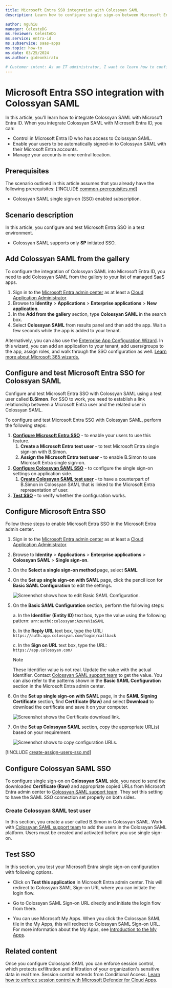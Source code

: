 ```yaml
---
title: Microsoft Entra SSO integration with Colossyan SAML
description: Learn how to configure single sign-on between Microsoft Entra ID and Colossyan SAML.

author: nguhiu
manager: CelesteDG
ms.reviewer: CelesteDG
ms.service: entra-id
ms.subservice: saas-apps
ms.topic: how-to
ms.date: 03/25/2024
ms.author: gideonkiratu

# Customer intent: As an IT administrator, I want to learn how to configure single sign-on between Microsoft Entra ID and Colossyan SAML so that I can control who has access to Colossyan SAML, enable automatic sign-in with Microsoft Entra accounts, and manage my accounts in one central location.
---
```


# Microsoft Entra SSO integration with Colossyan SAML

In this article,  you'll learn how to integrate Colossyan SAML with Microsoft Entra ID. When you integrate Colossyan SAML with Microsoft Entra ID, you can:

* Control in Microsoft Entra ID who has access to Colossyan SAML.
* Enable your users to be automatically signed-in to Colossyan SAML with their Microsoft Entra accounts.
* Manage your accounts in one central location.

## Prerequisites
The scenario outlined in this article assumes that you already have the following prerequisites:
[!INCLUDE [common-prerequisites.md](~/identity/saas-apps/includes/common-prerequisites.md)]
* Colossyan SAML single sign-on (SSO) enabled subscription.

## Scenario description

In this article,  you configure and test Microsoft Entra SSO in a test environment.

* Colossyan SAML supports only **SP** initiated SSO.

## Add Colossyan SAML from the gallery

To configure the integration of Colossyan SAML into Microsoft Entra ID, you need to add Colossyan SAML from the gallery to your list of managed SaaS apps.

1. Sign in to the [Microsoft Entra admin center](https://entra.microsoft.com) as at least a [Cloud Application Administrator](~/identity/role-based-access-control/permissions-reference.md#cloud-application-administrator).
1. Browse to **Identity** > **Applications** > **Enterprise applications** > **New application**.
1. In the **Add from the gallery** section, type **Colossyan SAML** in the search box.
1. Select **Colossyan SAML** from results panel and then add the app. Wait a few seconds while the app is added to your tenant.

Alternatively, you can also use the [Enterprise App Configuration Wizard](https://portal.office.com/AdminPortal/home?Q=Docs#/azureadappintegration). In this wizard, you can add an application to your tenant, add users/groups to the app, assign roles, and walk through the SSO configuration as well. [Learn more about Microsoft 365 wizards.](/microsoft-365/admin/misc/azure-ad-setup-guides)

## Configure and test Microsoft Entra SSO for Colossyan SAML

Configure and test Microsoft Entra SSO with Colossyan SAML using a test user called **B.Simon**. For SSO to work, you need to establish a link relationship between a Microsoft Entra user and the related user in Colossyan SAML.

To configure and test Microsoft Entra SSO with Colossyan SAML, perform the following steps:

1. **[Configure Microsoft Entra SSO](#configure-microsoft-entra-sso)** - to enable your users to use this feature.
    1. **Create a Microsoft Entra test user** - to test Microsoft Entra single sign-on with B.Simon.
    1. **Assign the Microsoft Entra test user** - to enable B.Simon to use Microsoft Entra single sign-on.
1. **[Configure Colossyan SAML SSO](#configure-colossyan-saml-sso)** - to configure the single sign-on settings on application side.
    1. **[Create Colossyan SAML test user](#create-colossyan-saml-test-user)** - to have a counterpart of B.Simon in Colossyan SAML that is linked to the Microsoft Entra representation of user.
1. **[Test SSO](#test-sso)** - to verify whether the configuration works.

## Configure Microsoft Entra SSO

Follow these steps to enable Microsoft Entra SSO in the Microsoft Entra admin center.

1. Sign in to the [Microsoft Entra admin center](https://entra.microsoft.com) as at least a [Cloud Application Administrator](~/identity/role-based-access-control/permissions-reference.md#cloud-application-administrator).
1. Browse to **Identity** > **Applications** > **Enterprise applications** > **Colossyan SAML** > **Single sign-on**.
1. On the **Select a single sign-on method** page, select **SAML**.
1. On the **Set up single sign-on with SAML** page, click the pencil icon for **Basic SAML Configuration** to edit the settings.

   ![Screenshot shows how to edit Basic SAML Configuration.](common/edit-urls.png "Basic Configuration")

1. On the **Basic SAML Configuration** section, perform the following steps:

    a. In the **Identifier (Entity ID)** text box, type the value using the following pattern:
    `urn:auth0:colossyan:AzureViaSAML`

    b. In the **Reply URL** text box, type the URL:
    `https://auth.app.colossyan.com/login/callback`

    c. In the **Sign on URL** text box, type the URL:
    `https://app.colossyan.com/`

	> [!NOTE]
	> These Identifier value is not real. Update the value with the actual Identifier. Contact [Colossyan SAML support team](mailto:info@colossyan.com) to get the value. You can also refer to the patterns shown in the **Basic SAML Configuration** section in the Microsoft Entra admin center.

1. On the **Set up single sign-on with SAML** page, in the **SAML Signing Certificate** section, find **Certificate (Raw)** and select **Download** to download the certificate and save it on your computer.

	![Screenshot shows the Certificate download link.](common/certificateraw.png "Certificate")

1. On the **Set up Colossyan SAML** section, copy the appropriate URL(s) based on your requirement.

	![Screenshot shows to copy configuration URLs.](common/copy-configuration-urls.png "Metadata")

<a name='create-a-microsoft-entra-id-test-user'></a>

[!INCLUDE [create-assign-users-sso.md](~/identity/saas-apps/includes/create-assign-users-sso.md)]

## Configure Colossyan SAML SSO

To configure single sign-on on **Colossyan SAML** side, you need to send the downloaded **Certificate (Raw)** and appropriate copied URLs from Microsoft Entra admin center to [Colossyan SAML support team](mailto:info@colossyan.com). They set this setting to have the SAML SSO connection set properly on both sides.

### Create Colossyan SAML test user

In this section, you create a user called B.Simon in Colossyan SAML. Work with [Colossyan SAML support team](mailto:info@colossyan.com) to add the users in the Colossyan SAML platform. Users must be created and activated before you use single sign-on.

## Test SSO 

In this section, you test your Microsoft Entra single sign-on configuration with following options.
 
* Click on **Test this application** in Microsoft Entra admin center. This will redirect to Colossyan SAML Sign-on URL where you can initiate the login flow.
 
* Go to Colossyan SAML Sign-on URL directly and initiate the login flow from there.
 
* You can use Microsoft My Apps. When you click the Colossyan SAML tile in the My Apps, this will redirect to Colossyan SAML Sign-on URL. For more information about the My Apps, see [Introduction to the My Apps](https://support.microsoft.com/account-billing/sign-in-and-start-apps-from-the-my-apps-portal-2f3b1bae-0e5a-4a86-a33e-876fbd2a4510).

## Related content

Once you configure Colossyan SAML you can enforce session control, which protects exfiltration and infiltration of your organization's sensitive data in real time. Session control extends from Conditional Access. [Learn how to enforce session control with Microsoft Defender for Cloud Apps](/cloud-app-security/proxy-deployment-any-app).
